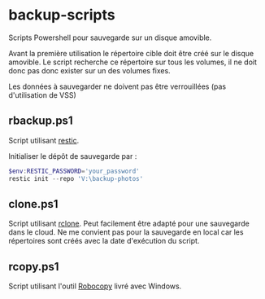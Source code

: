 # backup-scripts

Scripts Powershell pour sauvegarde sur un disque amovible.


Avant la première utilisation le répertoire cible doit être créé sur le disque amovible. Le script recherche ce répertoire sur tous les volumes, il ne doit donc pas donc exister sur un des volumes fixes.

Les données à sauvegarder ne doivent pas être verrouillées (pas d'utilisation de VSS)

## rbackup.ps1
Script utilisant [restic](https://restic.net/).

Initialiser le dépôt de sauvegarde par :

```powershell
$env:RESTIC_PASSWORD='your_password'
restic init --repo 'V:\backup-photos'
```

## clone.ps1

Script utilisant [rclone](https://rclone.org/). Peut facilement être adapté pour une sauvegarde dans le cloud. Ne me convient pas pour la sauvegarde en local car les répertoires sont créés avec la date d'exécution du script.

## rcopy.ps1

Script utilisant l'outil [Robocopy](https://docs.microsoft.com/fr-fr/windows-server/administration/windows-commands/robocopy) livré avec Windows.